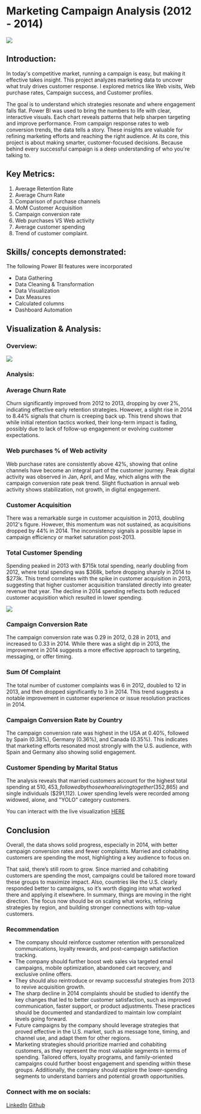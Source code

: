 # Marketing Campaign Analysis (2012 - 2014)

![](https://github.com/lolabode/Marketing-Campaign-Analysis/blob/main/Campaign%20Dashboard.png)

## Introduction:
In today's competitive market, running a campaign is easy, but making it effective takes insight.
This project analyzes marketing data to uncover what truly drives customer response. I explored metrics like Web visits, Web purchase rates, Campaign success, and Customer profiles.


The goal is to understand which strategies resonate and where engagement falls flat.
Power BI was used to bring the numbers to life with clear, interactive visuals. Each chart reveals patterns that help sharpen targeting and improve performance. From campaign response rates to web conversion trends, the data tells a story.
These insights are valuable for refining marketing efforts and reaching the right audience.
At its core, this project is about making smarter, customer-focused decisions. Because behind every successful campaign is a deep understanding of who you're talking to.


## Key Metrics:

1. Average Retention Rate 
2. Average Churn Rate
3. Comparison of purchase channels
4. MoM Customer Acquisition
5. Campaign conversion rate
6. Web purchases VS Web activity
7. Average customer spending
8. Trend of customer complaint.

## Skills/ concepts demonstrated:

The following Power BI features were incorporated
- Data Gathering
- Data Cleaning & Transformation
- Data Visualization
- Dax Measures
-  Calculated columns
- Dashboard Automation

## Visualization & Analysis: 

### Overview:
![](https://github.com/lolabode/Marketing-Campaign-Analysis/blob/main/Campaign%20Dashboard.png)

### Analysis:

### Average Churn Rate

Churn significantly improved from 2012 to 2013, dropping by over 2%, indicating effective early retention strategies. However, a slight rise in 2014 to 8.44% signals that churn is creeping back up.
This trend shows that while initial retention tactics worked, their long-term impact is fading, possibly due to lack of follow-up engagement or evolving customer expectations.

### Web purchases % of Web activity
Web purchase rates are consistently above 42%, showing that online channels have become an integral part of the customer journey. Peak digital activity was observed in Jan, April, and May, which aligns with the campaign conversion rate peak trend. Slight fluctuation in annual web activity shows stabilization, not growth, in digital engagement.

### Customer Acquisition
There was a remarkable surge in customer acquisition in 2013, doubling 2012's figure. However, this momentum was not sustained, as acquisitions dropped by 44% in 2014. The inconsistency signals a possible lapse in campaign efficiency or market saturation post-2013.

### Total Customer Spending
Spending peaked in 2013 with $715k total spending, nearly doubling from 2012, where total spending was $368k, before dropping sharply in 2014 to $273k.
This trend correlates with the spike in customer acquisition in 2013, suggesting that higher customer acquisition translated directly into greater revenue that year.
The decline in 2014 spending reflects both reduced customer acquisition which resulted in lower spending.



![](https://github.com/lolabode/Marketing-Campaign-Analysis/blob/main/Customer%20overview%20Dashboard.png)


### Campaign Conversion Rate
The campaign conversion rate was 0.29 in 2012, 0.28 in 2013, and increased to 0.33 in 2014. While there was a slight dip in 2013, the improvement in 2014 suggests a more effective approach to targeting, messaging, or offer timing.

### Sum Of Complaint 
The total number of customer complaints was 6 in 2012, doubled to 12 in 2013, and then dropped significantly to 3 in 2014. This trend suggests a notable improvement in customer experience or issue resolution practices in 2014.

### Campaign Conversion Rate by Country

The campaign conversion rate was highest in the USA at 0.40%, followed by Spain (0.38%), Germany (0.36%), and Canada (0.35%). This indicates that marketing efforts resonated most strongly with the U.S. audience, with Spain and Germany also showing solid engagement.

### Customer Spending by Marital Status
The analysis reveals that married customers account for the highest total spending at $510,453, followed by those who are living together ($352,865) and single individuals ($291,112). Lower spending levels were recorded among widowed, alone, and "YOLO" category customers.

You can interact with the live visualization [HERE](https://app.powerbi.com/groups/me/reports/195af774-7a57-40ca-8293-4fb4ee278d58/9bd05f670a35241c94d8?experience=power-bi)


## Conclusion
Overall, the data shows solid progress, especially in 2014, with better campaign conversion rates and fewer complaints. Married and cohabiting customers are spending the most, highlighting a key audience to focus on.

That said, there’s still room to grow. Since married and cohabiting customers are spending the most, campaigns could be tailored more toward these groups to maximize impact. Also, countries like the U.S. clearly responded better to campaigns, so it’s worth digging into what worked there and applying it elsewhere.
In summary, things are moving in the right direction. The focus now should be on scaling what works, refining strategies by region, and building stronger connections with top-value customers.
### Recommendation
- The company should reinforce customer retention with personalized communications, loyalty rewards, and post-campaign satisfaction tracking.
- The company should further boost web sales via targeted email campaigns, mobile optimization, abandoned cart recovery, and exclusive online offers.
- They should also reintroduce or revamp successful strategies from 2013 to revive acquisition growth.
- The sharp decline in 2014 complaints should be studied to identify the key changes that led to better customer satisfaction, such as improved communication, faster support, or product adjustments. These practices should be documented and standardized to maintain low complaint levels going forward.
- Future campaigns by the company should leverage strategies that proved effective in the U.S. market, such as message tone, timing, and channel use, and adapt them for other regions. 
- Marketing strategies should prioritize married and cohabiting customers, as they represent the most valuable segments in terms of spending. Tailored offers, loyalty programs, and family-oriented campaigns could further boost engagement and spending within these groups. Additionally, the company should explore the lower-spending segments to understand barriers and potential growth opportunities.

### Connect with me on socials:
[LinkedIn](https://https://www.linkedin.com/in/felicia-oyebode-587353197/)
[Github](https://github.com/lolabode)

